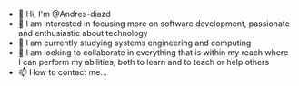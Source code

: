 - 👋 Hi, I'm @Andres-diazd
- 👀 I am interested in focusing more on software development, passionate and enthusiastic about technology
- 🌱 I am currently studying systems engineering and computing
- 💞️ I am looking to collaborate in everything that is within my reach where I can perform my abilities, both to learn and to teach or help others
- 📫 How to contact me...

<!---
Andres-diazd/Andres-diazd is a ✨ special ✨ repository because its `README.md` (this file) appears on your GitHub profile.
You can click the Preview link to take a look at your changes.
--->
